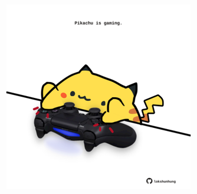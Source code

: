 <!-- built at 03/10/2022, 08:01:39 UTC -->
<p align="center">
  <img width="500" height="500" src="./ReadmeImage.svg">
</p>

